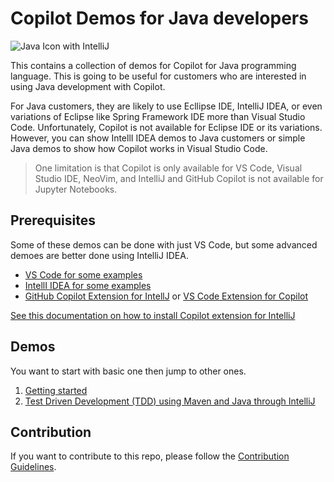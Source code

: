 # Copilot Demos for Java developers

![Java Icon with IntelliJ](./images/icon-java.jpg)

This contains a collection of demos for Copilot for Java programming language. This is going to be useful for customers who are interested in using Java development with Copilot.

For Java customers, they are likely to use Ecllipse IDE, IntelliJ IDEA, or even variations of Eclipse like Spring Framework IDE more than Visual Studio Code. Unfortunately, Copilot is not available for Eclipse IDE or its variations. However, you can show IntellI IDEA demos to Java customers or simple Java demos to show how Copilot works in Visual Studio Code.

> One limitation is that Copilot is only available for VS Code, Visual Studio IDE, NeoVim, and IntelliJ and GitHub Copilot is not available for Jupyter Notebooks.

## Prerequisites

Some of these demos can be done with just VS Code, but some advanced demoes are better done using IntelliJ IDEA. 

- [VS Code for some examples](https://code.visualstudio.com/download)
- [IntellI IDEA for some examples](https://www.jetbrains.com/idea/download/)
- [GitHub Copilot Extension for IntellJ](https://plugins.jetbrains.com/plugin/17718-github-copilot) or [VS Code Extension for Copilot](https://marketplace.visualstudio.com/items?itemName=GitHub.copilot)

[See this documentation on how to install Copilot extension for IntelliJ](/CopilotExtnsion4IntelliJ)

## Demos

You want to start with basic one then jump to other ones.

1. [Getting started](GettingStarted/README.md)
2. [Test Driven Development (TDD) using Maven and Java through IntelliJ](Demos/TDD-IntelliJ/README.md)


## Contribution

If you want to contribute to this repo, please follow the [Contribution Guidelines](CONTRIBUTING.md).



